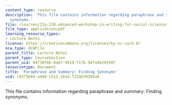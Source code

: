 ```yaml
---
content_type: resource
description: 'This file contains information regarding paraphrase and summary: Finding
  synonyms.'
file: /courses/21g-228-advanced-workshop-in-writing-for-social-sciences-and-architecture-els-spring-2007/c9375b84ae88c5121b1df23ab70204a9_MIT21G.228S07_synonyms.pdf
file_type: application/pdf
learning_resource_types:
- Lecture Notes
license: https://creativecommons.org/licenses/by-nc-sa/4.0/
ocw_type: OCWFile
parent_title: Lecture Notes
parent_type: CourseSection
parent_uid: 04f30f6b-0a67-9419-f17b-9d7a4b29299f
resourcetype: Document
title: 'Paraphrase and Summary: Finding Synonyms'
uid: c9375b84-ae88-c512-1b1d-f23ab70204a9
---
```

This file contains information regarding paraphrase and summary: Finding synonyms.